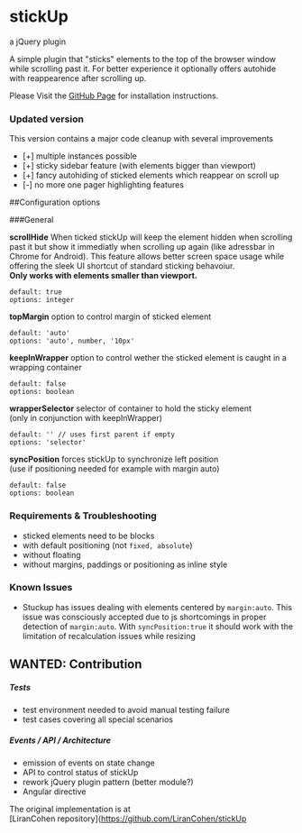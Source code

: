 stickUp
=======
a jQuery plugin

A simple plugin that "sticks" elements to the top of the browser window while 
scrolling past it. For better experience it optionally offers autohide with 
reappearence after scrolling up.

Please Visit the <a href="http://ppowalowski.github.io/stickUp">GitHub Page</a> 
for installation instructions.

### Updated version

This version contains a major code cleanup with several improvements

+ [+] multiple instances possible
+ [+] sticky sidebar feature (with elements bigger than viewport)
+ [+] fancy autohiding of sticked elements which reappear on scroll up
+ [-] no more one pager highlighting features

##Configuration options

###General

**scrollHide**
When ticked stickUp will keep the element hidden when scrolling past it but show 
it immediatly when scrolling up again (like adressbar in Chrome for Android).
This feature allows better screen space usage while offering the sleek UI 
shortcut of standard sticking behavoiur.  
**Only works with elements smaller than viewport.**
```
default: true
options: integer
```

**topMargin**
option to control margin of sticked element
```
default: 'auto'
options: 'auto', number, '10px'
```

**keepInWrapper**
option to control wether the sticked element is caught in a wrapping container
```
default: false
options: boolean
```

**wrapperSelector**
selector of container to hold the sticky element  
(only in conjunction with keepInWrapper)
```
default: '' // uses first parent if empty
options: 'selector'
```

**syncPosition**
forces stickUp to synchronize left position  
(use if positioning needed for example with margin auto)
```
default: false
options: boolean
```
### Requirements & Troubleshooting
+ sticked elements need to be blocks
+ with default positioning (not `fixed, absolute`)
+ without floating
+ without margins, paddings or positioning as inline style

### Known Issues
+ Stuckup has issues dealing with elements centered by `margin:auto`.
This issue was consciously accepted due to js shortcomings in proper
detection of `margin:auto`. With `syncPosition:true` it should work
with the limitation of recalculation issues while resizing

## WANTED: Contribution
##### Tests
+ test environment needed to avoid manual testing failure
+ test cases covering all special scenarios

##### Events / API / Architecture
+ emission of events on state change
+ API to control status of stickUp
+ rework jQuery plugin pattern (better module?)
+ Angular directive

The original implementation is at  
[LiranCohen repository](https://github.com/LiranCohen/stickUp